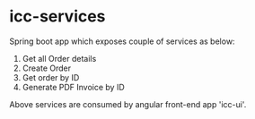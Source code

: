 # icc-services

Spring boot app which exposes couple of services as below:

1. Get all Order details
2. Create Order
3. Get order by ID
4. Generate PDF Invoice by ID

Above services are consumed by angular front-end app 'icc-ui'.
